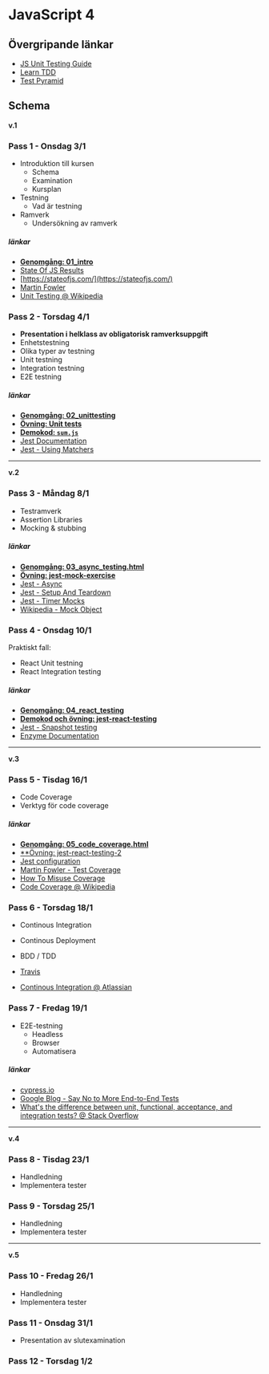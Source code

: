 # JavaScript 4

## Övergripande länkar

* [JS Unit Testing Guide](https://github.com/mawrkus/js-unit-testing-guide)
* [Learn TDD](https://github.com/dwyl/learn-tdd)
* [Test Pyramid](https://martinfowler.com/bliki/TestPyramid.html)

## Schema
__v.1__

### Pass 1 - Onsdag 3/1

* Introduktion till kursen
    * Schema
    * Examination
    * Kursplan
* Testning
    * Vad är testning
* Ramverk
    * Undersökning av ramverk

##### länkar

* [**Genomgång: 01_intro**](https://fend16.github.io/slides/javascript4/01_intro.html#/)
* [State Of JS Results](https://medium.freecodecamp.org/i-just-asked-23-000-developers-what-they-think-of-javascript-heres-what-i-learned-9a06b61998fa)
* [https://stateofjs.com/](https://stateofjs.com/)
* [Martin Fowler ](https://martinfowler.com/bliki/UnitTest.html)
* [Unit Testing @ Wikipedia](https://en.wikipedia.org/wiki/Unit_testing)

### Pass 2 - Torsdag 4/1

* **Presentation i helklass av obligatorisk ramverksuppgift**
* Enhetstestning
* Olika typer av testning
* Unit testning
* Integration testning
* E2E testning

##### länkar

* [**Genomgång: 02_unittesting**](https://fend16.github.io/slides/javascript4/02_unittesting.html#/)
* [**Övning: Unit tests**](https://github.com/FEND16/unit-test-exercise)
* [**Demokod: `sum.js`**](https://github.com/FEND16/jest-demo)
* [Jest Documentation](https://facebook.github.io/jest/)
* [Jest - Using Matchers](https://facebook.github.io/jest/docs/en/using-matchers.html#content)

---
__v.2__

### Pass 3 - Måndag 8/1

* Testramverk
* Assertion Libraries
* Mocking & stubbing

##### länkar

* [**Genomgång: 03_async_testing.html**](https://fend16.github.io/slides/javascript4/03_async_testing.html#/)
* [**Övning: jest-mock-exercise**](https://github.com/FEND16/jest-mock-exercise)
* [Jest - Async](https://facebook.github.io/jest/docs/en/tutorial-async.html)
* [Jest - Setup And Teardown](https://facebook.github.io/jest/docs/en/setup-teardown.html)
* [Jest - Timer Mocks](https://facebook.github.io/jest/docs/en/timer-mocks.html)
* [Wikipedia - Mock Object](https://en.wikipedia.org/wiki/Mock_object)

### Pass 4 - Onsdag 10/1

Praktiskt fall:
* React Unit testning
* React Integration testing

##### länkar

* [**Genomgång: 04_react_testing**](https://fend16.github.io/slides/javascript4/04_react_testing.html#/)
* [**Demokod och övning: jest-react-testing**](https://github.com/FEND16/jest-react-testing)
* [Jest - Snapshot testing](https://facebook.github.io/jest/docs/en/snapshot-testing.html)
* [Enzyme Documentation](http://airbnb.io/enzyme/)


---
__v.3__
### Pass 5 - Tisdag 16/1

* Code Coverage
* Verktyg för code coverage

##### länkar

* [**Genomgång: 05_code_coverage.html**](https://fend16.github.io/slides/javascript4/05_code_coverage.html)
* [**Övning: jest-react-testing-2](https://github.com/FEND16/jest-react-testing-2)
* [Jest configuration](https://facebook.github.io/jest/docs/en/configuration.html)
* [Martin Fowler - Test Coverage](https://martinfowler.com/bliki/TestCoverage.html)
* [How To Misuse Coverage](http://www.exampler.com/testing-com/writings/coverage.pdf)
* [Code Coverage @ Wikipedia](https://en.wikipedia.org/wiki/Code_coverage)

### Pass 6 - Torsdag 18/1

* Continous Integration
* Continous Deployment
* BDD / TDD

* [Travis](https://travis-ci.org/)
* [Continous Integration @ Atlassian](https://www.atlassian.com/continuous-delivery/continuous-integration-intro)


### Pass 7 - Fredag 19/1

* E2E-testning
    * Headless
    * Browser
    * Automatisera

##### länkar

* [cypress.io](https://www.cypress.io/)
* [Google Blog - Say No to More End-to-End Tests](https://testing.googleblog.com/2015/04/just-say-no-to-more-end-to-end-tests.html)
* [What's the difference between unit, functional, acceptance, and integration tests? @ Stack Overflow](https://stackoverflow.com/questions/4904096/whats-the-difference-between-unit-functional-acceptance-and-integration-test)

---
__v.4__

### Pass 8 - Tisdag 23/1

* Handledning
* Implementera tester

### Pass 9 - Torsdag 25/1

* Handledning
* Implementera tester

---
__v.5__

### Pass 10 - Fredag 26/1

* Handledning
* Implementera tester

### Pass 11 - Onsdag 31/1

* Presentation av slutexamination

### Pass 12 - Torsdag 1/2



